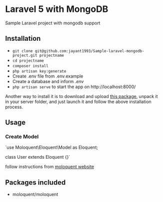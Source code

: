# Laravel 5 with MongoDB #

Sample Laravel project with mongodb support 

## Installation ##

* `git clone git@github.com:jayant1993/Sample-laravel-mongodb-project.git projectname`
* `cd projectname`
* `composer install`
* `php artisan key:generate`
* Create .env file from .env.example
* Create a database and inform *.env*
* `php artisan serve` to start the app on http://localhost:8000/

Another way to install it is to download and upload [this package](https://github.com/jayant1993/Sample-laravel-mongodb-project), unpack it in your server folder, and just launch it and follow the above installation process.

## Usage ##

### Create Model ###

`use Moloquent\Eloquent\Model as Eloquent;

class User extends Eloquent {}`

follow instructions from <a href="https://moloquent.github.io/master/basic/">moloquent website</a>


## Packages included ##

* moloquent/moloquent



